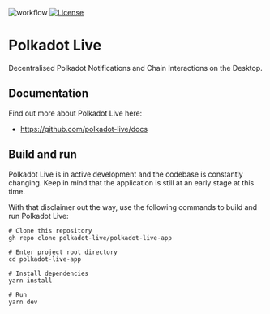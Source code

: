 <!-- markdown-link-check-disable -->
![workflow](https://github.com/polkadot-live/polkadot-live-app/actions/workflows/ci.yml/badge.svg)
[![License](https://img.shields.io/badge/License-GPL3.0-blue.svg)](https://opensource.org/license/gpl-3-0/)
<!-- markdown-link-check-enable -->

# Polkadot Live

Decentralised Polkadot Notifications and Chain Interactions on the Desktop.

## Documentation

Find out more about Polkadot Live here:
- https://github.com/polkadot-live/docs

## Build and run

Polkadot Live is in active development and the codebase is constantly changing. Keep in mind that the application is still at an early stage at this time.

With that disclaimer out the way, use the following commands to build and run Polkadot Live:

```
# Clone this repository
gh repo clone polkadot-live/polkadot-live-app

# Enter project root directory
cd polkadot-live-app

# Install dependencies
yarn install

# Run
yarn dev
```

